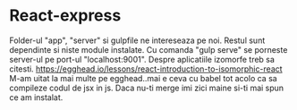 # React-express

Folder-ul "app", "server" si gulpfile ne intereseaza pe noi. Restul sunt dependinte si niste module instalate. Cu comanda "gulp serve" se porneste server-ul pe port-ul "localhost:9001".
Despre aplicatiile izomorfe treb sa citesti.
https://egghead.io/lessons/react-introduction-to-isomorphic-react
M-am uitat la mai multe pe egghead..mai e ceva cu babel tot acolo ca sa compileze codul de jsx in js.
Daca nu-ti merge imi zici maine si-ti mai spun ce am instalat.
